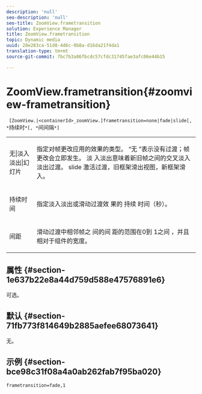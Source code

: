 ```yaml
---
description: 'null'
seo-description: 'null'
seo-title: ZoomView.frametransition
solution: Experience Manager
title: ZoomView.frametransition
topic: Dynamic media
uuid: 28e283ca-51d8-4d6c-9b8a-d16da21f4da1
translation-type: tm+mt
source-git-commit: 7bc7b3a86fbcdc57cfdc31745fae3afc06e44b15

---
```



# ZoomView.frametransition{#zoomview-frametransition}

` [ZoomView.|<containerId>_zoomView.]frametransition=none|fade|slide[, *`持续时`*[, *`间间隔`*]`

<table id="table_D5992FCFF26046079089652B211BB6C5"> 
 <tbody> 
  <tr> 
   <td colname="col1"> <p> <span class="codeph"> 无|淡入淡出|幻灯片 </span> </p> </td> 
   <td colname="col2"> <p>指定对帧更改应用的效果的类型。 <span class="codeph"> “无 </span> ”表示没有过渡；帧更改会立即发生。 <span class="codeph"> 淡 </span> 入淡出意味着新旧帧之间的交叉淡入淡出过渡。 <span class="codeph"> slide </span> 激活过渡，旧框架滑出视图，新框架滑入。 </p> </td> 
  </tr> 
  <tr> 
   <td colname="col1"> <p> <span class="codeph"> 持续时 <span class="varname"></span> 间 </span> </p> </td> 
   <td colname="col2"> <p>指定淡入淡出或滑动过渡效 <span class="codeph"> 果的 </span> 持续 <span class="codeph"></span> 时间（秒）。 </p> </td> 
  </tr> 
  <tr> 
   <td colname="col1"> <p> <span class="codeph"> <span class="varname"> 间距 </span></span> </p> </td> 
   <td colname="col2"> <p>滑动过渡中相邻帧之 <span class="codeph"> 间的间 </span> 距的范围在0到 <span class="codeph"> 1之间 </span><span class="codeph"></span> ，并且相对于组件的宽度。 </p> </td> 
  </tr> 
 </tbody> 
</table>

## 属性 {#section-1e637b22e8a44d759d588e47576891e6}

可选。

## 默认 {#section-71fb773f814649b2885aefee68073641}

无。

## 示例 {#section-bce98c31f08a4a0ab262fab7f95ba020}

`frametransition=fade,1`
